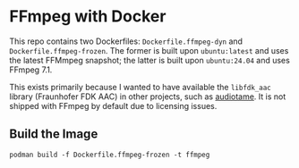 # FFmpeg with Docker

This repo contains two Dockerfiles: `Dockerfile.ffmpeg-dyn` and `Dockerfile.ffmpeg-frozen`. The former is built upon `ubuntu:latest` and uses the latest FFMmpeg snapshot; the latter is built upon `ubuntu:24.04` and uses FFmpeg 7.1.

This exists primarily because I wanted to have available the `libfdk_aac` library (Fraunhofer FDK AAC) in other projects, such as [audiotame](https://github.com/veralvx/audiotame). It is not shipped with FFmpeg by default due to licensing issues. 

## Build the Image

```
podman build -f Dockerfile.ffmpeg-frozen -t ffmpeg
```